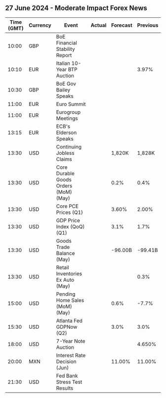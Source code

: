 ## 27 June 2024 - Moderate Impact Forex News

| Time (GMT) | Currency | Event | Actual | Forecast | Previous |
|------|----------|-------|--------|----------|----------|
| 10:00 | GBP | BoE Financial Stability Report |  |  |  |
| 10:10 | EUR | Italian 10-Year BTP Auction |  |  | 3.97% |
| 10:30 | GBP | BoE Gov Bailey Speaks |  |  |  |
| 11:00 | EUR | Euro Summit |  |  |  |
| 11:00 | EUR | Eurogroup Meetings |  |  |  |
| 13:15 | EUR | ECB's Elderson Speaks |  |  |  |
| 13:30 | USD | Continuing Jobless Claims |  | 1,820K | 1,828K |
| 13:30 | USD | Core Durable Goods Orders (MoM) (May) |  | 0.2% | 0.4% |
| 13:30 | USD | Core PCE Prices (Q1) |  | 3.60% | 2.00% |
| 13:30 | USD | GDP Price Index (QoQ) (Q1) |  | 3.1% | 1.7% |
| 13:30 | USD | Goods Trade Balance (May) |  | -96.00B | -99.41B |
| 13:30 | USD | Retail Inventories Ex Auto (May) |  |  | 0.3% |
| 15:00 | USD | Pending Home Sales (MoM) (May) |  | 0.6% | -7.7% |
| 15:30 | USD | Atlanta Fed GDPNow (Q2) |  | 3.0% | 3.0% |
| 18:00 | USD | 7-Year Note Auction |  |  | 4.650% |
| 20:00 | MXN | Interest Rate Decision (Jun) |  | 11.00% | 11.00% |
| 21:30 | USD | Fed Bank Stress Test Results |  |  |  |
